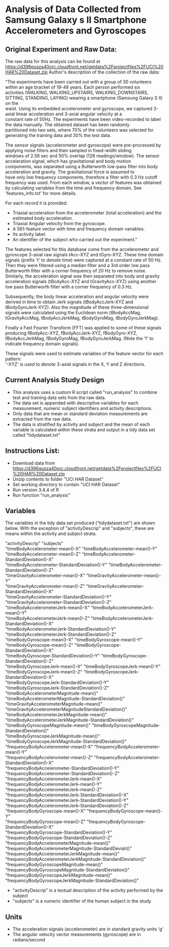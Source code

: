 # Analysis of Data Collected from Samsung Galaxy s II Smartphone Accelerometers and Gyroscopes

## Original Experiment and Raw Data:
The raw data for this analysis can be found at https://d396qusza40orc.cloudfront.net/getdata%2Fprojectfiles%2FUCI%20HAR%20Dataset.zip
Author's description of the collection of the raw data: 

"The experiments have been carried out with a group of 30 volunteers within an age bracket of 19-48 years. Each person performed six  
activities (WALKING, WALKING_UPSTAIRS, WALKING_DOWNSTAIRS, SITTING, STANDING, LAYING) wearing a smartphone (Samsung Galaxy S II) on the  
waist. Using its embedded accelerometer and gyroscope, we captured 3-axial linear acceleration and 3-axial angular velocity at a  
constant rate of 50Hz. The experiments have been video-recorded to label the data manually. The obtained dataset has been randomly  
partitioned into two sets, where 70% of the volunteers was selected for generating the training data and 30% the test data. 

The sensor signals (accelerometer and gyroscope) were pre-processed by applying noise filters and then sampled in fixed-width sliding  
windows of 2.56 sec and 50% overlap (128 readings/window). The sensor acceleration signal, which has gravitational and body motion  
components, was separated using a Butterworth low-pass filter into body acceleration and gravity. The gravitational force is assumed to  
have only low frequency components, therefore a filter with 0.3 Hz cutoff frequency was used. From each window, a vector of features was obtained by calculating variables from the time and frequency domain. See 'features_info.txt' for more details.

For each record it is provided:

- Triaxial acceleration from the accelerometer (total acceleration) and the estimated body acceleration.
- Triaxial Angular velocity from the gyroscope. 
- A 561-feature vector with time and frequency domain variables. 
- Its activity label. 
- An identifier of the subject who carried out the experiment."

The features selected for this database come from the accelerometer and gyroscope 3-axial raw signals tAcc-XYZ and tGyro-XYZ. These time domain signals (prefix 't' to denote time) were captured at a constant rate of 50 Hz. Then they were filtered using a median filter and a 3rd order low pass Butterworth filter with a corner frequency of 20 Hz to remove noise. Similarly, the acceleration signal was then separated into body and gravity acceleration signals (tBodyAcc-XYZ and tGravityAcc-XYZ) using another low pass Butterworth filter with a corner frequency of 0.3 Hz. 

Subsequently, the body linear acceleration and angular velocity were derived in time to obtain Jerk signals (tBodyAccJerk-XYZ and  
tBodyGyroJerk-XYZ). Also the magnitude of these three-dimensional signals were calculated using the Euclidean norm (tBodyAccMag,  
tGravityAccMag, tBodyAccJerkMag, tBodyGyroMag, tBodyGyroJerkMag). 

Finally a Fast Fourier Transform (FFT) was applied to some of these signals producing fBodyAcc-XYZ, fBodyAccJerk-XYZ, fBodyGyro-XYZ,  
fBodyAccJerkMag, fBodyGyroMag, fBodyGyroJerkMag. (Note the 'f' to indicate frequency domain signals). 

These signals were used to estimate variables of the feature vector for each pattern:  
'-XYZ' is used to denote 3-axial signals in the X, Y and Z directions.

## Current Analysis Study Design
* This analysis uses a custom R script called "run_analysis" to combine test and training data sets from the raw data.
* The data set is appended with descriptive variables for each measurement, numeric subject identifiers and activity descriptions.
* Only data that are mean or standard deviation measurements are extracted from the raw data.
* The data is stratified by activity and subject and the mean of each variable is calculated within these strata and output in a tidy data set called "tidydataset.txt"


## Instructions List:

* Download data from https://d396qusza40orc.cloudfront.net/getdata%2Fprojectfiles%2FUCI%20HAR%20Dataset.zip
* Unzip contents to folder "UCI HAR Dataset"
* Set working directory to contain "UCI HAR Dataset"
* Run version 3.4.4 of R
* Run function "run_analysis"

## Variables

The variables in the tidy data set produced ("tidydataset.txt") are shown below.  With the exception of "activityDescrip" and "subjects", these are means within the activity and subject strata.

"activityDescrip"                                             "subjects"                                                    
"timeBodyAccelerometer-mean()-X"                              "timeBodyAccelerometer-mean()-Y"                           
"timeBodyAccelerometer-mean()-Z"                              "timeBodyAccelerometer-StandardDeviation()-X"             
"timeBodyAccelerometer-StandardDeviation()-Y"                 "timeBodyAccelerometer-StandardDeviation()-Z"             
"timeGravityAccelerometer-mean()-X"                           "timeGravityAccelerometer-mean()-Y"                       
"timeGravityAccelerometer-mean()-Z"                           "timeGravityAccelerometer-StandardDeviation()-X"           
"timeGravityAccelerometer-StandardDeviation()-Y"              "timeGravityAccelerometer-StandardDeviation()-Z"         
"timeBodyAccelerometerJerk-mean()-X"                          "timeBodyAccelerometerJerk-mean()-Y"                       
"timeBodyAccelerometerJerk-mean()-Z"                          "timeBodyAccelerometerJerk-StandardDeviation()-X"        
"timeBodyAccelerometerJerk-StandardDeviation()-Y"             "timeBodyAccelerometerJerk-StandardDeviation()-Z"         
"timeBodyGyroscope-mean()-X"                                  "timeBodyGyroscope-mean()-Y"                               
"timeBodyGyroscope-mean()-Z"                                  "timeBodyGyroscope-StandardDeviation()-X"                 
"timeBodyGyroscope-StandardDeviation()-Y"                     "timeBodyGyroscope-StandardDeviation()-Z"                
"timeBodyGyroscopeJerk-mean()-X"                              "timeBodyGyroscopeJerk-mean()-Y"                          
"timeBodyGyroscopeJerk-mean()-Z"                              "timeBodyGyroscopeJerk-StandardDeviation()-X"             
"timeBodyGyroscopeJerk-StandardDeviation()-Y"                 "timeBodyGyroscopeJerk-StandardDeviation()-Z"             
"timeBodyAccelerometerMagnitude-mean()"                       "timeBodyAccelerometerMagnitude-StandardDeviation()"       
"timeGravityAccelerometerMagnitude-mean()"                    "timeGravityAccelerometerMagnitudeStandardDeviation()"      
"timeBodyAccelerometerJerkMagnitude-mean()"                   "timeBodyAccelerometerJerkMagnitude-StandardDeviation()"     
"timeBodyGyroscopeMagnitude-mean()"                           "timeBodyGyroscopeMagnitude-StandardDeviation()"          
"timeBodyGyroscopeJerkMagnitude-mean()"                       "timeBodyGyroscopeJerkMagnitude-StandardDeviation()"       
"frequencyBodyAccelerometer-mean()-X"                         "frequencyBodyAccelerometer-mean()-Y"                      
"frequencyBodyAccelerometer-mean()-Z"                         "frequencyBodyAccelerometer-StandardDeviation()-X"      
"frequencyBodyAccelerometer-StandardDeviation()-Y"            "frequencyBodyAccelerometer-StandardDeviation()-Z"        
"frequencyBodyAccelerometerJerk-mean()-X"                     "frequencyBodyAccelerometerJerk-mean()-Y"                 
"frequencyBodyAccelerometerJerk-mean()-Z"                     "frequencyBodyAccelerometerJerk-StandardDeviation()-X"    
"frequencyBodyAccelerometerJerk-StandardDeviation()-Y"        "frequencyBodyAccelerometerJerk-StandardDeviation()-Z"    
"frequencyBodyGyroscope-mean()-X"                             "frequencyBodyGyroscope-mean()-Y"                        
"frequencyBodyGyroscope-mean()-Z"                             "frequencyBodyGyroscope-StandardDeviation()-X"            
"frequencyBodyGyroscope-StandardDeviation()-Y"                "frequencyBodyGyroscope-StandardDeviation()-Z"             
"frequencyBodyAccelerometerMagnitude-mean()"                  "frequencyBodyAccelerometerMagnitude-StandardDeviati()"    
"frequencyBodyAccelerometerJerkMagnitude-mean()"              "frequencyBodyAccelerometerJerkMagnitude-StandardDeviation()"
"frequencyBodyGyroscopeMagnitude-mean()"                      "frequencyBodyGyroscopeMagnitude-StandardDeviation()"        
"frequencyBodyGyroscopeJerkMagnitude-mean()"                  "frequencyBodyGyroscopeJerkMagnitude-StandardDeviation()"

* "activityDescrip" is a textual description of the activity performed by the subject
* "subjects" is a numeric identifier of the human subject in the study

## Units
* The acceleration signals (accelerometer) are in standard gravity units 'g'
* The angular velocity vector measurements (gyroscope) are in radians/second


